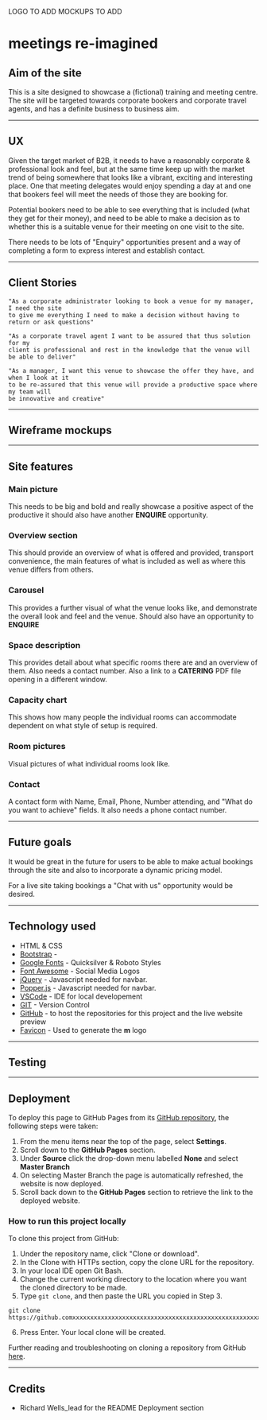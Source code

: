 LOGO TO ADD
MOCKUPS TO ADD

# **meetings re-imagined**

## **Aim of the site**

This is a site designed to showcase a (fictional) training and meeting centre. The site will 
be targeted towards corporate bookers and corporate travel agents, and has a definite
business to business aim.

---

## **UX**

Given the target market of B2B, it needs to have a reasonably corporate & professional look and feel, but at the 
same time keep up with the market trend of being somewhere that looks like a vibrant,
exciting and interesting place. One that meeting delegates would enjoy spending a day at and one that bookers
feel will meet the needs of those they are booking for.

Potential bookers need to be able to see everything that is included (what 
they get for their money), and need to be able to 
make a decision as to whether this is a suitable venue for their meeting on one visit
to the site. 

There needs to be lots of "Enquiry" opportunities present and a way of completing a form to 
express interest and establish contact.


---
## **Client Stories**

    "As a corporate administrator looking to book a venue for my manager, I need the site
    to give me everything I need to make a decision without having to return or ask questions"

    "As a corporate travel agent I want to be assured that thus solution for my 
    client is professional and rest in the knowledge that the venue will be able to deliver"

    "As a manager, I want this venue to showcase the offer they have, and when I look at it 
    to be re-assured that this venue will provide a productive space where my team will 
    be innovative and creative"
---
## **Wireframe mockups**

---
## **Site features**

### **Main picture**
This needs to be big and bold and really showcase a positive aspect of the productive
it should also have another **ENQUIRE** opportunity.

### **Overview section**

This should provide an overview of what is offered and provided, transport convenience,
the main features of what is included as well as where this venue differs from others.

### **Carousel**

This provides a further visual of what the venue looks like, and demonstrate the overall
look and feel and the venue. Should also have an opportunity to **ENQUIRE**

### **Space description**

This provides detail about what specific rooms there are and an overview of them. Also 
needs a contact number. Also a link to a **CATERING** PDF file opening in a different
window.

### **Capacity chart**

This shows how many people the individual rooms can accommodate dependent on
what style of setup is required.

### **Room pictures**

Visual pictures of what individual rooms look like.

### **Contact**

A contact form with Name, Email, Phone, Number attending, 
and "What do you want to achieve" fields. It also needs a phone contact number.

---
## Future goals

It would be great in the future for users to be able to make actual bookings through the
site and also to incorporate a dynamic pricing model.

For a live site taking bookings a "Chat with us" opportunity would be desired.



---
## Technology used

* HTML & CSS
* [Bootstrap](https://getbootstrap.com/) - 
* [Google Fonts](https://fonts.google.com/) - Quicksilver & Roboto Styles
* [Font Awesome](https://fontawesome.com/) - Social Media Logos
* [jQuery](https://jquery.com/) - Javascript needed for navbar.
* [Popper.js](https://popper.js.org/) - Javascript needed for navbar.
* [VSCode](https://code.visualstudio.com/) - IDE for local developement
* [GIT](https://git-scm.com/) - Version Control
* [GitHub](https://github.com/) - to host the repositories for this project and the live website preview
* [Favicon](https://favicon.io/) - Used to generate the **m** logo

---
## Testing

---
## Deployment

To deploy this page to GitHub Pages from its [GitHub repository](https://github.comxxxxxxxxxxxxxxxxxxxxxxxxx), the following steps were taken: 

1. From the menu items near the top of the page, select **Settings**.
2. Scroll down to the **GitHub Pages** section.
3. Under **Source** click the drop-down menu labelled **None** and select **Master Branch**
4. On selecting Master Branch the page is automatically refreshed, the website is now deployed. 
5. Scroll back down to the **GitHub Pages** section to retrieve the link to the deployed website.
 

### How to run this project locally

To clone this project from GitHub:

1. Under the repository name, click "Clone or download".
2. In the Clone with HTTPs section, copy the clone URL for the repository. 
3. In your local IDE open Git Bash.
4. Change the current working directory to the location where you want the cloned directory to be made.
5. Type ```git clone```, and then paste the URL you copied in Step 3.
```console
git clone https://github.comxxxxxxxxxxxxxxxxxxxxxxxxxxxxxxxxxxxxxxxxxxxxxxxxxxxxxxxxxxxxxxxxxxxxxxxxxxxxxxxxxxxxxxxxxx
```
6. Press Enter. Your local clone will be created.

Further reading and troubleshooting on cloning a repository from GitHub [here](https://help.github.com/en/articles/cloning-a-repository).

---
## Credits

* Richard Wells_lead for the README Deployment section